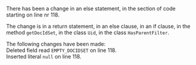 There has been a change in an else statement, in the section of code starting on line nr 118.
  
The change is in a return statement, in an else clause, in an if clause, in the method ```getDocIdSet```, in the class ```Uid```, in the class ```HasParentFilter```.
  
The following changes have been made:  
Deleted field read ```EMPTY_DOCIDSET``` on line 118.  
Inserted literal ```null``` on line 118.  

